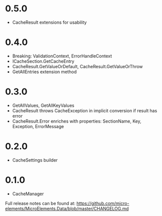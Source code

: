 # 0.5.0
- CacheResult extensions for usability

# 0.4.0
- Breaking: ValidationContext, ErrorHandleContext
- ICacheSection.GetCacheEntry
- CacheResult.GetValueOrDefault, CacheResult.GetValueOrThrow
- GetAllEntries extension method

# 0.3.0
- GetAllValues, GetAllKeyValues
- CacheResult throws CacheException in implicit conversion if result has error
- CacheResult.Error enriches with properties: SectionName, Key, Exception, ErrorMessage

# 0.2.0
- CacheSettings builder

# 0.1.0
- CacheManager

Full release notes can be found at: https://github.com/micro-elements/MicroElements.Data/blob/master/CHANGELOG.md
